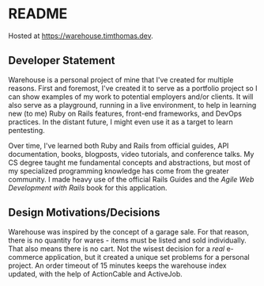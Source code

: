 # README
Hosted at https://warehouse.timthomas.dev. 

## Developer Statement
Warehouse is a personal project of mine that I've created for multiple reasons. First and foremost, I've created it to serve as a portfolio project so I can show examples of my work to potential employers and/or clients. It will also serve as a playground, running in a live environment, to help in learning new (to me) Ruby on Rails features, front-end frameworks, and DevOps practices. In the distant future, I might even use it as a target to learn pentesting. 

Over time, I've learned both Ruby and Rails from official guides, API documentation, books, blogposts, video tutorials, and conference talks. My CS degree taught me fundamental concepts and abstractions, but most of my specialized programming knowledge has come from the greater community. I made heavy use of the official Rails Guides and the _Agile Web Development with Rails_ book for this application. 

## Design Motivations/Decisions

Warehouse was inspired by the concept of a garage sale. For that reason, there is no quantity for wares - items must be listed and sold individually. That also means there is no cart. Not the wisest decision for a _real_ e-commerce application, but it created a unique set problems for a personal project. An order timeout of 15 minutes keeps the warehouse index updated, with the help of ActionCable and ActiveJob.
